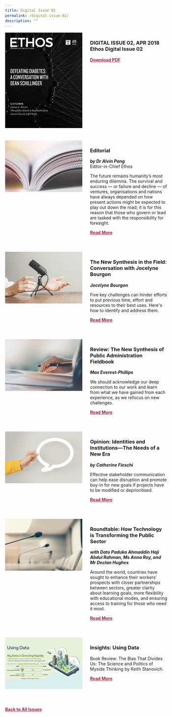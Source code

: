 ```yaml
---
title: Digital Issue 02
permalink: /digital-issue-02/
description: ""
---
```

<style>

.back a
{
	color: #9f2943;
	font-weight: bold;
	}
	

.button1 a
{
	color: #9f2943;
	font-weight:bold;
}
	

.grid-container {
	display: grid;
	grid-template-columns: 50% 50%;
	grid-column-gap: 5%;
	margin-bottom: 4%;
	}	
	
@media only screen and (max-width: 600px) {
	.grid-container {
		display: block;
	}
}	
</style>
<div class="grid-container">
        <div><img src="/images/Ethos_Images/Ethos_Digital_Issue_02/EthosDigitalIssue2.jpg"></div>
        <div><h3><span class="cat">DIGITAL ISSUE 02, APR 2018</span>
            <br>Ethos Digital Issue 02</h3>	
            <p></p>
            
            
   <div class="button1"><a target="_blank" href="https://go.gov.sg/digital-issue-02.pdf">Download PDF</a></div></div>
    </div>
    
   <br>
    
<div class="grid-container">
        <div><img src="/images/Landing_Banner_Images/tile_editorial.jpg"></div>
        <div><h3>Editorial </h3>
            <b><i>by Dr Alvin Pang</i></b>
            <figcaption>
            Editor-in-Chief Ethos
            </figcaption>
                
  <p>The future remains humanity’s most enduring dilemma. The survival and success — or failure and decline — of ventures, organisations and nations
have always depended on how present actions might be expected to play
out down the road; it is for this reason that those who govern or lead are
tasked with the responsibility for foresight.</p>	
            
<div class="button1"><a href="/digital-issue-01/editorial/">Read More</a></div> <br></div>
    </div>

 <br>   
<div class="grid-container">
        <div><img src="/images/Landing_Banner_Images/tile_interviews.jpg"></div>
        <div><h3>The New Synthesis in the Field: Conversation with Jocelyne Bourgon</h3>
            <b><i>Jocelyne Bourgon</i></b>
            
<p>	
            Five key challenges can hinder efforts to put previous time, effort and resources to their best uses. Here's how to identify and address them.
</p>	
            
<div class="button1"><a href="/digital-issue-01/the-new-synthesis-in-the-field/">Read More</a></div><br></div>
    </div>
<br>
<div class="grid-container">
      <div><img src="/images/Landing_Banner_Images/tile_book%20review.jpg"></div>
        <div><h3>Review: The New Synthesis of Public Administration Fieldbook</h3>
            <b><i>Max Everest-Phillips</i></b>
<p>	
            We should acknowledge our deep connection to our work and learn from what we have gained from each experience, as we refocus on new challenges.
</p>	
            
<div class="button1"><a href="/digital-issue-01/the-new-synthesis-in-the-field/">Read More</a></div><br></div>
    </div>
    
<br>    
<div class="grid-container">
        <div><img src="/images/Landing_Banner_Images/tile_opinion.jpg"></div>
        <div><h3>Opinion: Identities and Institutions—The Needs of a New Era</h3>
            <b><i>by Catherine Fieschi</i></b>
            
<p>	
            Effective stakeholder communication can help ease disruption and promote buy-in for new goals if projects have to be modified or deprioritised.
</p>	
            
<div class="button1"><a href="/digital-issue-01/opinion-identities-and-institutions-the-needs-of-a-new-era/">Read More</a></div><br></div>
    </div>
    
<br>    
<div class="grid-container">
        <div><img src="/images/Landing_Banner_Images/tile_roundtable.jpg"></div>
        <div><h3>Roundtable: How Technology is Transforming the Public Sector</h3>
            <b><i>with Dato Paduka Ahmaddin Haji Abdul Rahman, Ms Anna Roy, and Mr Declan Hughes</i></b>
            
<p>	
            Around the world, countries have sought to enhance their workers’ prospects with closer partnerships between sectors, greater clarity about learning goals, more flexibility with educational modes, and ensuring access to training for those who need it most.
            </p>	
            
<div class="button1"><a href="/digital-issue-01/roundtable-how-technology-is-transforming-the-public-sector//">Read More</a></div><br></div>
    </div>
<br>

<div class="grid-container">
        <div><img src="/images/Ethos_Images/Ethos_Digital_Issue_01/using-data-teaser.jpg"></div>
        <div><h3>Insights: Using Data</h3>
            <b><i></i></b>
            
<p>	
            Book Review: The Bias That Divides Us: The Science and Politics of Myside Thinking by Keith Stanovich.</p>	
            
<div class="button1"><a href="/digital-issue-01/insight-using-data/">Read More</a></div><br></div> 
</div>

<br>
<br>
<div class="back">
<a href="/all-issues/">Back to All Issues</a>
</div>